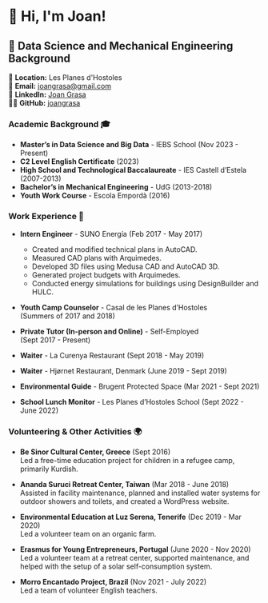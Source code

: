 # 👋 Hi, I'm Joan!
## 🚀 Data Science and Mechanical Engineering Background

📍 **Location:** Les Planes d'Hostoles  
📧 **Email:** [joangrasa@gmail.com](mailto:joangrasa@gmail.com)  
🔗 **LinkedIn:** [Joan Grasa](https://www.linkedin.com/in/joan-grasa)  
👨‍💻 **GitHub:** [joangrasa](https://github.com/joangrasa)

### Academic Background 🎓
- **Master’s in Data Science and Big Data** - IEBS School (Nov 2023 - Present)
- **C2 Level English Certificate** (2023)
- **High School and Technological Baccalaureate** - IES Castell d’Estela (2007-2013)
- **Bachelor’s in Mechanical Engineering** - UdG (2013-2018)
- **Youth Work Course** - Escola Empordà (2016)

### Work Experience 💼
- **Intern Engineer** - SUNO Energía (Feb 2017 - May 2017)  
  - Created and modified technical plans in AutoCAD.
  - Measured CAD plans with Arquimedes.
  - Developed 3D files using Medusa CAD and AutoCAD 3D.
  - Generated project budgets with Arquimedes.
  - Conducted energy simulations for buildings using DesignBuilder and HULC.

- **Youth Camp Counselor** - Casal de les Planes d’Hostoles  
  (Summers of 2017 and 2018)

- **Private Tutor (In-person and Online)** - Self-Employed  
  (Sept 2017 - Present)

- **Waiter** - La Curenya Restaurant (Sept 2018 - May 2019)

- **Waiter** - Hjørnet Restaurant, Denmark (June 2019 - Sept 2019)

- **Environmental Guide** - Brugent Protected Space (Mar 2021 - Sept 2021)

- **School Lunch Monitor** - Les Planes d’Hostoles School (Sept 2022 - June 2022)

### Volunteering & Other Activities 🌍
- **Be Sinor Cultural Center, Greece** (Sept 2016)  
  Led a free-time education project for children in a refugee camp, primarily Kurdish.

- **Ananda Suruci Retreat Center, Taiwan** (Mar 2018 - June 2018)  
  Assisted in facility maintenance, planned and installed water systems for outdoor showers and toilets, and created a WordPress website.

- **Environmental Education at Luz Serena, Tenerife** (Dec 2019 - Mar 2020)  
  Led a volunteer team on an organic farm.

- **Erasmus for Young Entrepreneurs, Portugal** (June 2020 - Nov 2020)  
  Led a volunteer team at a retreat center, supported maintenance, and helped with the setup of a solar self-consumption system.

- **Morro Encantado Project, Brazil** (Nov 2021 - July 2022)  
  Led a team of volunteer English teachers.
